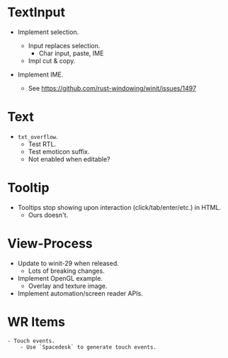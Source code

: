 # TextInput

* Implement selection.
    - Input replaces selection.
        - Char input, paste, IME
    - Impl cut & copy.

* Implement IME.
    - See https://github.com/rust-windowing/winit/issues/1497

# Text

* `txt_overflow`.
    - Test RTL.
    - Test emoticon suffix.
    - Not enabled when editable?

# Tooltip

* Tooltips stop showing upon interaction (click/tab/enter/etc.) in HTML.
    - Ours doesn't.

# View-Process

* Update to winit-29 when released.
    - Lots of breaking changes.
* Implement OpenGL example.
    - Overlay and texture image.
* Implement automation/screen reader APIs.

# WR Items
    - Touch events.
        - Use `Spacedesk` to generate touch events.

